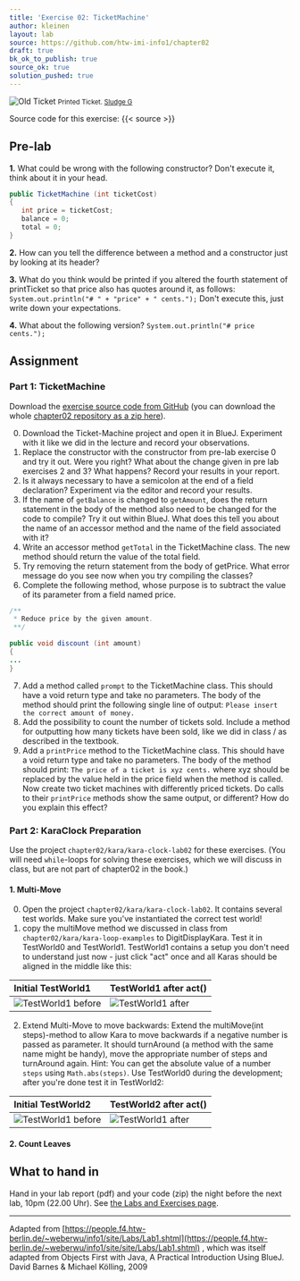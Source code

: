 ```yaml
---
title: 'Exercise 02: TicketMachine'
author: kleinen
layout: lab
source: https://github.com/htw-imi-info1/chapter02
draft: true
bk_ok_to_publish: true
source_ok: true
solution_pushed: true
---
```



![Old Ticket](../../images/ticket-5277919863_b741ccde84_b.jpg)
<small class = "float-right">Printed Ticket. [Sludge G](https://www.flickr.com/photos/sludgeulper/5277919863/)</small>

Source code for this exercise: {{< source >}}

## Pre-lab

**1.** What could be wrong with the following constructor? Don't execute it, think about it in your head.

```java
public TicketMachine (int ticketCost)
{
   int price = ticketCost;
   balance = 0;
   total = 0;
}
```

**2.** How can you tell the difference between a method and a constructor just by looking at its header?

**3.** What do you think would be printed if you altered the fourth statement of printTicket so that price also has quotes around it, as follows:
`System.out.println("# " + "price" + " cents.");` 
Don't execute this, just write down your expectations.

**4.** What about the following version?
`System.out.println("# price cents.");`


## Assignment

### Part 1: TicketMachine

Download the [exercise source code from GitHub][1] (you can download the whole [chapter02 repository as a zip here][2]).

0. Download the Ticket-Machine project and open it in BlueJ. Experiment with it like we did in the lecture and record your observations.
1. Replace the constructor with the constructor from pre-lab exercise 0 and try it out. Were you right? What about the change given in pre lab exercises 2 and 3? What happens? Record your results in your report.
2. Is it always necessary to have a semicolon at the end of a field declaration? Experiment via the editor and record your results.
3. If the name of `getBalance` is changed to `getAmount`, does the return statement in the body of the method also need to be changed for the code to compile? Try it out within BlueJ. What does this tell you about the name of an accessor method and the name of the field associated with it?
4. Write an accessor method `getTotal` in the TicketMachine class. The new method should return the value of the total field.
5. Try removing the return statement from the body of getPrice. What error message do you see now when you try compiling the classes?
6. Complete the following method, whose purpose is to subtract the value of its parameter from a field named price.

```java
/**
 * Reduce price by the given amount.
 **/

public void discount (int amount)
{
...
}
```

7. Add a method called `prompt` to the TicketMachine class. This should have a void return type and take no parameters. The body of the method should print the following single line of output: `Please insert the correct amount of money.`
8. Add the possibility to count the number of tickets sold. Include a method for outputting how many tickets have been sold, like we did in class / as described in the textbook.
9. Add a `printPrice` method to the TicketMachine class. This should have a void return type and take no parameters. The body of the method should print: `The price of a ticket is xyz cents.`  where xyz should be replaced by the value held in the price field when the method is called. Now create two ticket machines with differently priced tickets. Do calls to their `printPrice` methods show the same output, or different? How do you explain this effect?
<!--10. Add and implement a method, `empty` , that simulates the effect of removing all money from the machine. This method should have a void return type, and its body should simply set the total field to zero. Does this method need to take any parameters? Test your method by creating a machine, inserting some money, printing some tickets, checking the total, and then emptying the machine. Is the empty method a mutator or an accessor?
10. (For the bored) Can you make the better-ticket-machine give proper change with a minimal amount of Euro coins?-->

### Part 2: KaraClock Preparation

Use the project `chapter02/kara/kara-clock-lab02` for these exercises.
(You will need `while`-loops for solving these exercises, which we will discuss in class, but are not part of chapter02 in the book.)

#### 1. Multi-Move

0. Open the project `chapter02/kara/kara-clock-lab02`. It contains several test worlds. Make sure you've instantiated the correct test world!
1. copy the multiMove method we discussed in class from `chapter02/kara/kara-loop-examples` to DigitDisplayKara. Test it in TestWorld0 and TestWorld1. TestWorld1 contains a setup you don't need to understand just now - just click "act" once and all Karas should be aligned in the middle like this:

| Initial TestWorld1                            | TestWorld1 after act()                      |
|:----------------------------------------------|:--------------------------------------------|
| ![TestWorld1 before](./testworld1-before.jpg) | ![TestWorld1 after](./testworld1-after.jpg) |


2. Extend Multi-Move to move backwards: Extend the multiMove(int steps)-method to allow Kara to move backwards if a negative number is passed as parameter. It should turnAround (a method with the same name might be handy), move the appropriate number of steps and turnAround again. Hint: You can get the absolute value of a number `steps` using `Math.abs(steps)`. Use TestWorld0 during the development; after
you're done test it in TestWorld2:

| Initial TestWorld2                            | TestWorld2 after act()                      |
|:----------------------------------------------|:--------------------------------------------|
| ![TestWorld1 before](./testworld2-before.jpg) | ![TestWorld1 after](./testworld2-after.jpg) |

#### 2. Count Leaves

## What to hand in

Hand in your lab report (pdf) and your code (zip) the night before the next lab, 10pm (22.00 Uhr). See [the Labs and Exercises page](../).


* * *

Adapted from [https://people.f4.htw-berlin.de/~weberwu/info1/site/Labs/Lab1.shtml](https://people.f4.htw-berlin.de/~weberwu/info1/site/site/Labs/Lab1.shtml) , which was itself adapted from Objects First with Java, A Practical Introduction Using BlueJ. David Barnes & Michael K&ouml;lling, 2009

[1]: https://github.com/htw-imi-info1/chapter02
[2]: https://github.com/htw-imi-info1/chapter02/zipball/main
